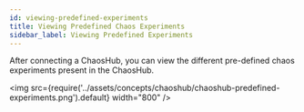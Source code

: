 ```yaml
---
id: viewing-predefined-experiments
title: Viewing Predefined Chaos Experiments
sidebar_label: Viewing Predefined Experiments
---
```



After connecting a ChaosHub, you can view the different pre-defined chaos experiments present in the ChaosHub.

<img src={require('../assets/concepts/chaoshub/chaoshub-predefined-experiments.png').default} width="800" />